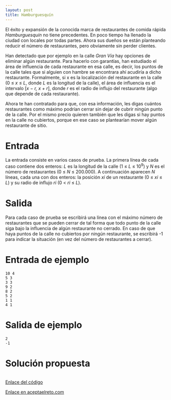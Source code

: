 ```yaml
---
layout: post
title: Hamburguesquín
---
```


El éxito y expansión de la conocida marca de restaurantes de comida rápida _Hamburguesquín_ no tiene precedentes. En poco tiempo ha llenado la ciudad con locales por todas partes. Ahora sus dueños se están planteando reducir el número de restaurantes, pero obviamente sin perder clientes.

Han detectado que por ejemplo en la calle _Gran Vía_ hay opciones de eliminar algún restaurante. Para hacerlo con garantías, han estudiado el área de influencia de cada restaurante en esa calle, es decir, los puntos de la calle tales que si alguien con hambre se encontrara ahí acudiría a dicho restaurante. Formalmente, si x es la localización del restaurante en la calle (0 ≤ _x_ ≤ _L_, donde _L_ es la longitud de la calle), el área de influencia es el intervalo [_x − r, x + r_], donde _r_ es el radio de influjo del restaurante (algo que depende de cada restaurante).

Ahora te han contratado para que, con esa información, les digas cuántos restaurantes como máximo podrían cerrar sin dejar de cubrir ningún punto de la calle. Por el mismo precio quieren también que les digas si hay puntos en la calle no cubiertos, porque en ese caso se plantearían mover algún restaurante de sitio.

# Entrada

La entrada consiste en varios casos de prueba. La primera línea de cada caso contiene dos enteros: _L_ es la longitud de la calle (1 ≤ _L_ ≤ 10<sup>9</sup>) y _N_ es el número de restaurantes (0 ≤ _N_ ≤ 200.000). A continuación aparecen _N_ líneas, cada una con dos enteros: la posición _xi_ de un restaurante (0 ≤ _xi_ ≤ _L_) y su radio de influjo _ri_ (0 < _ri_ ≤ _L_).

# Salida

Para cada caso de prueba se escribirá una línea con el máximo número de restaurantes que se pueden cerrar de tal forma que todo punto de la calle siga bajo la influencia de algún restaurante no cerrado. En caso de que haya puntos de la calle no cubiertos por ningún restaurante, se escribirá -1 para indicar la situación (en vez del número de restaurantes a cerrar).

# Entrada de ejemplo

```
10 4
5 3
3 3
9 2
8 2
5 2
1 1
4 1
```

# Salida de ejemplo

```
2
-1
```
# Solución propuesta

``` python


```

[Enlace del código](https://github.com/israelem/aceptaelreto/blob/master/codes/2018-01-01-hamburguesquin.py)

[Enlace en aceptaelreto.com](https://www.aceptaelreto.com/problem/statement.php?id=421)
